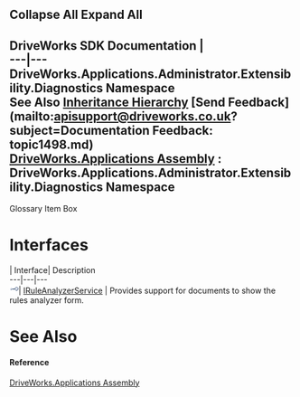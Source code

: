 Collapse All Expand All  
---  
DriveWorks SDK Documentation  |   
---|---  
DriveWorks.Applications.Administrator.Extensibility.Diagnostics Namespace   
See Also [Inheritance Hierarchy](topic1499.md) [Send Feedback](mailto:apisupport@driveworks.co.uk?subject=Documentation Feedback: topic1498.md)  
[DriveWorks.Applications Assembly](topic13.md) : DriveWorks.Applications.Administrator.Extensibility.Diagnostics Namespace  
---  
  
Glossary Item Box

# Interfaces

| Interface| Description  
---|---|---  
![Interface](dotnetimages/Interface.gif)| [IRuleAnalyzerService](topic1500.md) | Provides support for documents to show the rules analyzer form.  
  
# See Also

#### Reference

[DriveWorks.Applications Assembly](topic13.md)


